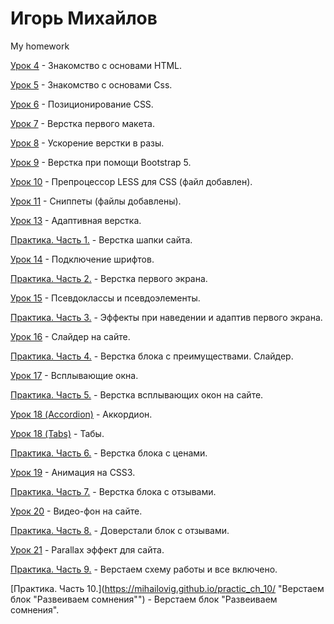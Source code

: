 

# Игорь Михайлов
My homework

[Урок 4](https://mihailovig.github.io/lessons_4/ "Знакомство с основами HTML") - Знакомство с основами HTML.


[Урок 5](https://mihailovig.github.io/lessons_5/ "Знакомство с основами Css") - Знакомство с основами Css.


[Урок 6](https://mihailovig.github.io/lessons_6/ "Позиционирование CSS") - Позиционирование CSS.


[Урок 7](https://mihailovig.github.io/lessons_7/ "Верстка первого макета") - Верстка первого макета.


[Урок 8](https://mihailovig.github.io/lessons_8/ "Ускорение верстки в разы") - Ускорение верстки в разы.


[Урок 9](https://mihailovig.github.io/lessons_9/ "Верстка при помощи Bootstrap 5") - Верстка при помощи Bootstrap 5.


[Урок 10](https://mihailovig.github.io/lessons_10/ "Препроцессор LESS для CSS") - Препроцессор LESS для CSS (файл добавлен).


[Урок 11](https://mihailovig.github.io/lessons_11/ "Сниппеты") - Сниппеты (файлы добавлены).


[Урок 13](https://mihailovig.github.io/lessons_13/ "Адаптивная верстка") - Адаптивная верстка.


[Практика. Часть 1.](https://mihailovig.github.io/practic_ch_1/ "Верстка шапки сайта") - Верстка шапки сайта.


[Урок 14](https://mihailovig.github.io/lessons_14/ "Подключение шрифтов") - Подключение шрифтов.


[Практика. Часть 2.](https://mihailovig.github.io/practic_ch_2 "Верстка первого экрана") - Верстка первого экрана.


[Урок 15](https://mihailovig.github.io/lessons_15/ "Псевдоклассы и псевдоэлементы") - Псевдоклассы и псевдоэлементы.


[Практика. Часть 3.](https://mihailovig.github.io/practic_ch_3 "Эффекты при наведении и адаптив первого экрана") - Эффекты при наведении и адаптив первого экрана.


[Урок 16](https://mihailovig.github.io/lessons_16/ "Слайдер на сайте") - Слайдер на сайте.


[Практика. Часть 4.](https://mihailovig.github.io/practic_ch_4 "Верстка блока с преимуществами. Слайдер") - Верстка блока с преимуществами. Слайдер.


[Урок 17](https://mihailovig.github.io/lessons_17/ "Всплывающие окна") - Всплывающие окна.


[Практика. Часть 5.](https://mihailovig.github.io/practic_ch_5/ "Верстка всплывающих окон на сайте") - Верстка всплывающих окон на сайте.


[Урок 18 (Accordion)](https://mihailovig.github.io/lessons_18/Accordion/ "Аккордион") - Аккордион.


[Урок 18 (Tabs)](https://mihailovig.github.io/lessons_18/Tabs/ "Табы") - Табы.


[Практика. Часть 6.](https://mihailovig.github.io/practic_ch_6/ "Верстка блока с ценами") - Верстка блока с ценами.


[Урок 19](https://mihailovig.github.io/lessons_19/ "Анимация на CSS3") - Анимация на CSS3.


[Практика. Часть 7.](https://mihailovig.github.io/practic_ch_7/ "Верстка блока с отзывами") - Верстка блока с отзывами.


[Урок 20](https://mihailovig.github.io/lessons_20/ "Видео-фон на сайте") - Видео-фон на сайте.


[Практика. Часть 8.](https://mihailovig.github.io/practic_ch_8/ "Доверстали блок с отзывами") - Доверстали блок с отзывами.


[Урок 21](https://mihailovig.github.io/lessons_21/ "Parallax эффект для сайта") - Parallax эффект для сайта.


[Практика. Часть 9.](https://mihailovig.github.io/practic_ch_9/ "Верстаем схему работы и все включено") - Верстаем схему работы и все включено.


[Практика. Часть 10.](https://mihailovig.github.io/practic_ch_10/ "Верстаем блок "Развеиваем сомнения"") - Верстаем блок "Развеиваем сомнения".
